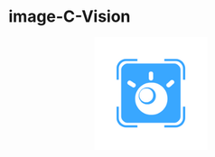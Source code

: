 # image-C-Vision

<p align="center"> <img src="https://github.com/hilmisatrio16/image-C-Vision/blob/main/icon-c-vision.png?raw=true" width="200" height="200" /> </p>
